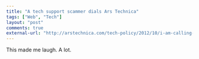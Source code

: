 ```yaml
---
title: "A tech support scammer dials Ars Technica"
tags: ["Web", "Tech"]
layout: "post"
comments: true
external-url: "http://arstechnica.com/tech-policy/2012/10/i-am-calling-you-from-windows-a-tech-support-scammer-dials-ars-technica/"
---
```


This made me laugh. A lot.

